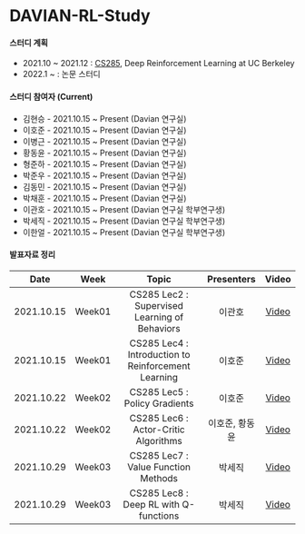 # DAVIAN-RL-Study

#### 스터디 계획
- 2021.10 ~ 2021.12 : [CS285](http://rail.eecs.berkeley.edu/deeprlcourse-fa20/), Deep Reinforcement Learning at UC Berkeley
- 2022.1 ~          : 논문 스터디

#### 스터디 참여자 (Current)
- 김현승 - 2021.10.15 ~ Present (Davian 연구실)
- 이호준 - 2021.10.15 ~ Present (Davian 연구실)
- 이병근 - 2021.10.15 ~ Present (Davian 연구실)
- 황동윤 - 2021.10.15 ~ Present (Davian 연구실)
- 형준하 - 2021.10.15 ~ Present (Davian 연구실)
- 박준우 - 2021.10.15 ~ Present (Davian 연구실)
- 김동민 - 2021.10.15 ~ Present (Davian 연구실)
- 박채훈 - 2021.10.15 ~ Present (Davian 연구실)
- 이관호 - 2021.10.15 ~ Present (Davian 연구실 학부연구생)
- 박세직 - 2021.10.15 ~ Present (Davian 연구실 학부연구생)
- 이한얼 - 2021.10.15 ~ Present (Davian 연구실 학부연구생)

#### 발표자료 정리

|       Date       | Week | Topic | Presenters | Video |
|:----------------:|:------:|:----------------------------------------:|:----------:|:------:|
| 2021.10.15 | Week01 | CS285 Lec2 : Supervised Learning of Behaviors | 이관호 | [Video](https://drive.google.com/file/d/1bEqvOItvovU-De7J0eXKw5-guxELlf0W/view?usp=sharing) |
| 2021.10.15 | Week01 | CS285 Lec4 : Introduction to Reinforcement Learning | 이호준 | [Video](https://drive.google.com/file/d/1NBXeAZZpj224r8iPgYQaZPtY6w8W5Ivy/view?usp=sharing) |
| 2021.10.22 | Week02 | CS285 Lec5 : Policy Gradients | 이호준 | [Video](https://drive.google.com/file/d/1NFvJJKrPRcyDquHTDUeBnfMTyEHSKIdn/view?usp=sharing) |
| 2021.10.22 | Week02 | CS285 Lec6 : Actor-Critic Algorithms | 이호준, 황동윤 | [Video](https://drive.google.com/file/d/1hAYsvYwQT9AKiqUGN69TgNAuiq3pFykX/view?usp=sharing) |
| 2021.10.29 | Week03 | CS285 Lec7 : Value Function Methods | 박세직 | [Video](https://drive.google.com/file/d/1dRWm9Jtsq2g4HDwjW2nTr45ghtAeJY1Y/view?usp=sharing) |
| 2021.10.29 | Week03 | CS285 Lec8 : Deep RL with Q-functions | 박세직 | [Video](https://drive.google.com/file/d/19McQGyfhVE3jWDWFX1Z3GEbArzqO1vSh/view?usp=sharing) |
